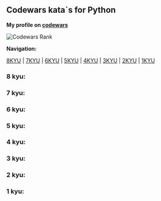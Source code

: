 ## Codewars kata\`s for Python

**My profile on [codewars](https://www.codewars.com/users/jacmy)**

![Codewars Rank](https://www.codewars.com/users/jacmy/badges/large)

**Navigation:**

[8KYU](https://github.com/myers-jacobandrew/codewars-solutions/tree/main/sql#8-kyu) | [7KYU](https://github.com/myers-jacobandrew/codewars-solutions/tree/main/sql#7-kyu) | [6KYU](https://github.com/myers-jacobandrew/codewars-solutions/tree/main/sql#6-kyu) | [5KYU](https://github.com/myers-jacobandrew/codewars-solutions/tree/main/sql#5-kyu) | [4KYU](https://github.com/myers-jacobandrew/codewars-solutions/tree/main/sql#4-kyu) | [3KYU](https://github.com/myers-jacobandrew/codewars-solutions/tree/main/sql#3-kyu) | [2KYU](https://github.com/myers-jacobandrew/codewars-solutions/tree/main/sql#2-kyu) | [1KYU](https://github.com/myers-jacobandrew/codewars-solutions/tree/main/sql#1-kyu) 

### 8 kyu:


### 7 kyu:


### 6 kyu:


### 5 kyu:


### 4 kyu:


### 3 kyu:


### 2 kyu:


### 1 kyu:
